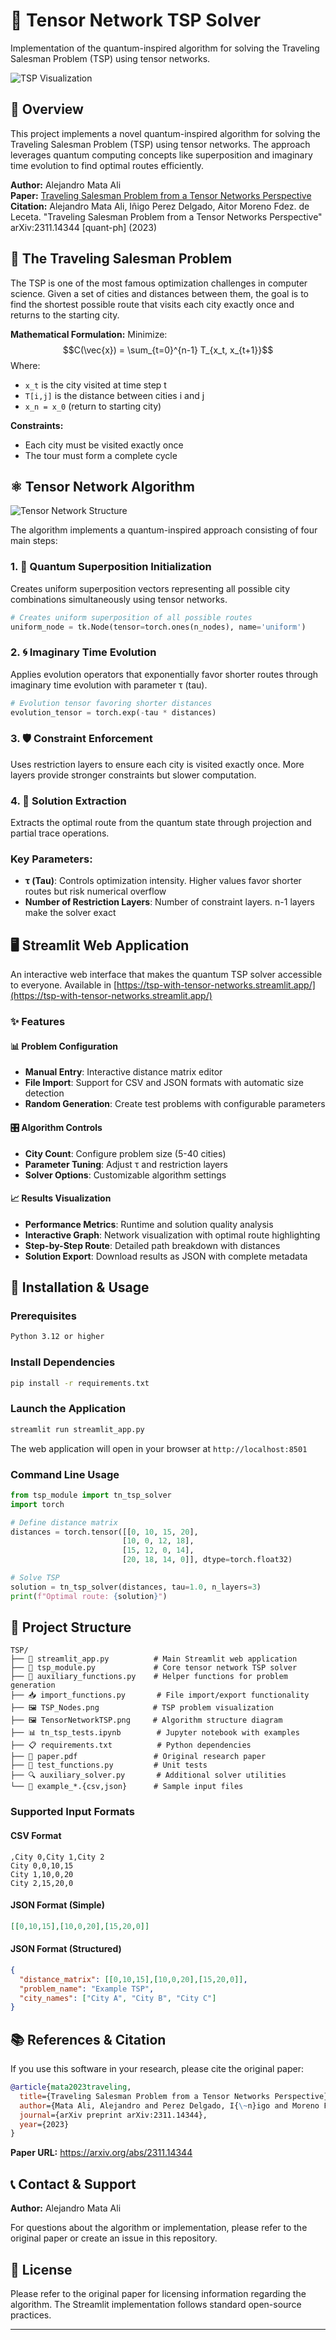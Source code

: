 # 🧭 Tensor Network TSP Solver

Implementation of the quantum-inspired algorithm for solving the Traveling Salesman Problem (TSP) using tensor networks.

![TSP Visualization](TSP_Nodes.png)

## 📖 Overview

This project implements a novel quantum-inspired algorithm for solving the Traveling Salesman Problem (TSP) using tensor networks. The approach leverages quantum computing concepts like superposition and imaginary time evolution to find optimal routes efficiently.

**Author:** Alejandro Mata Ali  
**Paper:** [Traveling Salesman Problem from a Tensor Networks Perspective](https://arxiv.org/abs/2311.14344)  
**Citation:** Alejandro Mata Ali, Iñigo Perez Delgado, Aitor Moreno Fdez. de Leceta. "Traveling Salesman Problem from a Tensor Networks Perspective" arXiv:2311.14344 [quant-ph] (2023)

## 🎯 The Traveling Salesman Problem

The TSP is one of the most famous optimization challenges in computer science. Given a set of cities and distances between them, the goal is to find the shortest possible route that visits each city exactly once and returns to the starting city.

**Mathematical Formulation:**
Minimize: 
$$C(\vec{x}) = \sum_{t=0}^{n-1} T_{x_t, x_{t+1}}$$
Where:
- `x_t` is the city visited at time step t
- `T[i,j]` is the distance between cities i and j  
- `x_n = x_0` (return to starting city)

**Constraints:**
- Each city must be visited exactly once
- The tour must form a complete cycle

## ⚛️ Tensor Network Algorithm

![Tensor Network Structure](TensorNetworkTSP.png)

The algorithm implements a quantum-inspired approach consisting of four main steps:

### 1. 🔄 Quantum Superposition Initialization
Creates uniform superposition vectors representing all possible city combinations simultaneously using tensor networks.

```python
# Creates uniform superposition of all possible routes
uniform_node = tk.Node(tensor=torch.ones(n_nodes), name='uniform')
```

### 2. 🌀 Imaginary Time Evolution  
Applies evolution operators that exponentially favor shorter routes through imaginary time evolution with parameter τ (tau).

```python
# Evolution tensor favoring shorter distances
evolution_tensor = torch.exp(-tau * distances)
```

### 3. 🛡️ Constraint Enforcement
Uses restriction layers to ensure each city is visited exactly once. More layers provide stronger constraints but slower computation.

### 4. 🎯 Solution Extraction
Extracts the optimal route from the quantum state through projection and partial trace operations.

### Key Parameters:
- **τ (Tau)**: Controls optimization intensity. Higher values favor shorter routes but risk numerical overflow
- **Number of Restriction Layers**: Number of constraint layers. n-1 layers make the solver exact

## 🖥️ Streamlit Web Application

An interactive web interface that makes the quantum TSP solver accessible to everyone. Available in [https://tsp-with-tensor-networks.streamlit.app/](https://tsp-with-tensor-networks.streamlit.app/)

### ✨ Features

#### 📊 Problem Configuration
- **Manual Entry**: Interactive distance matrix editor
- **File Import**: Support for CSV and JSON formats with automatic size detection
- **Random Generation**: Create test problems with configurable parameters

#### 🎛️ Algorithm Controls
- **City Count**: Configure problem size (5-40 cities)
- **Parameter Tuning**: Adjust τ and restriction layers
- **Solver Options**: Customizable algorithm settings

#### 📈 Results Visualization
- **Performance Metrics**: Runtime and solution quality analysis
- **Interactive Graph**: Network visualization with optimal route highlighting
- **Step-by-Step Route**: Detailed path breakdown with distances
- **Solution Export**: Download results as JSON with complete metadata


## 🚀 Installation & Usage

### Prerequisites
```bash
Python 3.12 or higher
```

### Install Dependencies
```bash
pip install -r requirements.txt
```

### Launch the Application
```bash
streamlit run streamlit_app.py
```

The web application will open in your browser at `http://localhost:8501`

### Command Line Usage
```python
from tsp_module import tn_tsp_solver
import torch

# Define distance matrix
distances = torch.tensor([[0, 10, 15, 20],
                         [10, 0, 12, 18], 
                         [15, 12, 0, 14],
                         [20, 18, 14, 0]], dtype=torch.float32)

# Solve TSP
solution = tn_tsp_solver(distances, tau=1.0, n_layers=3)
print(f"Optimal route: {solution}")
```

## 📁 Project Structure

```
TSP/
├── 📄 streamlit_app.py          # Main Streamlit web application
├── 🧠 tsp_module.py             # Core tensor network TSP solver
├── 🔧 auxiliary_functions.py    # Helper functions for problem generation
├── 📥 import_functions.py       # File import/export functionality
├── 🖼️ TSP_Nodes.png            # TSP problem visualization
├── 🖼️ TensorNetworkTSP.png     # Algorithm structure diagram
├── 📊 tn_tsp_tests.ipynb        # Jupyter notebook with examples
├── 📋 requirements.txt          # Python dependencies
├── 📄 paper.pdf                 # Original research paper
├── 🧪 test_functions.py         # Unit tests
├── 🔍 auxiliary_solver.py       # Additional solver utilities
└── 📂 example_*.{csv,json}      # Sample input files
```

### Supported Input Formats

#### CSV Format
```csv
,City 0,City 1,City 2
City 0,0,10,15
City 1,10,0,20  
City 2,15,20,0
```

#### JSON Format (Simple)
```json
[[0,10,15],[10,0,20],[15,20,0]]
```

#### JSON Format (Structured)
```json
{
  "distance_matrix": [[0,10,15],[10,0,20],[15,20,0]],
  "problem_name": "Example TSP",
  "city_names": ["City A", "City B", "City C"]
}
```

## 📚 References & Citation

If you use this software in your research, please cite the original paper:

```bibtex
@article{mata2023traveling,
  title={Traveling Salesman Problem from a Tensor Networks Perspective},
  author={Mata Ali, Alejandro and Perez Delgado, I{\~n}igo and Moreno Fdez. de Leceta, Aitor},
  journal={arXiv preprint arXiv:2311.14344},
  year={2023}
}
```

**Paper URL:** https://arxiv.org/abs/2311.14344

## 📞 Contact & Support

**Author:** Alejandro Mata Ali  

For questions about the algorithm or implementation, please refer to the original paper or create an issue in this repository.

## 📄 License

Please refer to the original paper for licensing information regarding the algorithm. The Streamlit implementation follows standard open-source practices.

---


